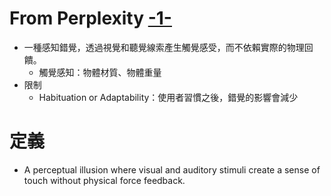 # From Perplexity [-1-](https://www.perplexity.ai/search/what-is-pseudo-haptics-tU68gObqSnykUO4OYN1zlA)
- 一種感知錯覺，透過視覺和聽覺線索產生觸覺感受，而不依賴實際的物理回饋。
	- 觸覺感知：物體材質、物體重量
- 限制
	- Habituation or Adaptability：使用者習慣之後，錯覺的影響會減少
# 定義
- A perceptual illusion where visual and auditory stimuli create a sense of touch without physical force feedback.